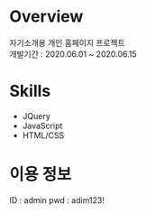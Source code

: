 # Overview
자기소개용 개인 홈페이지 프로젝트<br/>
개발기간 : 2020.06.01 ~ 2020.06.15

# Skills
* JQuery
* JavaScript
* HTML/CSS

# 이용 정보
ID : admin
pwd : adim123!
